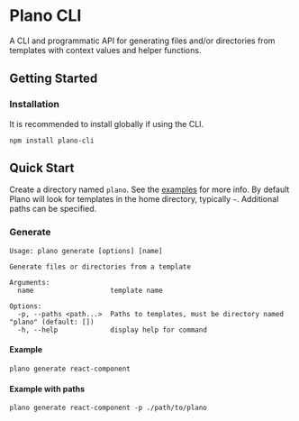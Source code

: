 # Plano CLI

A CLI and programmatic API for generating files and/or directories from
templates with context values and helper functions.

## Getting Started

### Installation

It is recommended to install globally if using the CLI.

```
npm install plano-cli
```

## Quick Start

Create a directory named `plano`. See the [examples](https://github.com/matthewwolfe/plano-cli/tree/main/examples) for more info. By default Plano will look for templates in the home directory, typically `~`.
Additional paths can be specified.

### Generate

```
Usage: plano generate [options] [name]

Generate files or directories from a template

Arguments:
  name                   template name

Options:
  -p, --paths <path...>  Paths to templates, must be directory named "plano" (default: [])
  -h, --help             display help for command
```

#### Example

```
plano generate react-component
```

#### Example with paths

```
plano generate react-component -p ./path/to/plano
```
